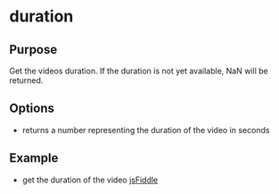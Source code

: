 # duration #

## Purpose ##

Get the videos duration.  If the duration is not yet available, NaN will be returned.

## Options ##

* returns a number representing the duration of the video in seconds

## Example ##

* get the duration of the video [jsFiddle](http://jsfiddle.net/popcornjs/Z4Z37/)
